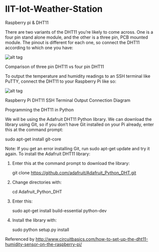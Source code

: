 # IIT-Iot-Weather-Station
Raspberry pi &amp; DHT11

There are two variants of the DHT11 you’re likely to come across. One is a four pin stand alone module, and the other is a three pin, PCB mounted module. The pinout is different for each one, so connect the DHT11 according to which one you have:

![alt tag](http://i0.wp.com/www.circuitbasics.com/wp-content/uploads/2015/12/DHT11-Pinout-for-three-pin-and-four-pin-types-2.jpg?zoom=1.5&resize=300%2C218)

Comparison of three pin DHT11 vs four pin DHT11

To output the temperature and humidity readings to an SSH terminal like PuTTY, connect the DHT11 to your Raspberry Pi like so:

![alt tag](http://i2.wp.com/www.circuitbasics.com/wp-content/uploads/2015/12/Raspberry-Pi-DHT11-SSH-Terminal-Output.png?resize=768%2C334)

Raspberry Pi DHT11 SSH Terminal Output Connection Diagram

Programming the DHT11 in Python

We will be using the Adafruit DHT11 Python library. We can download the library using Git, so if you don’t have Git installed on your Pi already, enter this at the command prompt:

sudo apt-get install git-core

Note: If you get an error installing Git, run sudo apt-get update and try it again.
To install the Adafruit DHT11 library:

1. Enter this at the command prompt to download the library:

     git clone https://github.com/adafruit/Adafruit_Python_DHT.git

2. Change directories with:

     cd Adafruit_Python_DHT

3. Enter this:

     sudo apt-get install build-essential python-dev

4. Install the library with:

     sudo python setup.py install
     
     
Referenced by http://www.circuitbasics.com/how-to-set-up-the-dht11-humidity-sensor-on-the-raspberry-pi/
